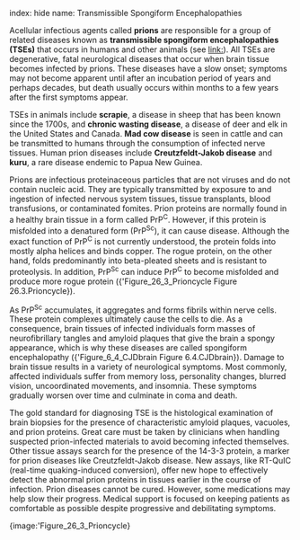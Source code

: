 index: hide
name: Transmissible Spongiform Encephalopathies

Acellular infectious agents called  **prions** are responsible for a group of related diseases known as  **transmissible spongiform encephalopathies (TSEs)** that occurs in humans and other animals (see <link:>). All TSEs are degenerative, fatal neurological diseases that occur when brain tissue becomes infected by prions. These diseases have a slow onset; symptoms may not become apparent until after an incubation period of years and perhaps decades, but death usually occurs within months to a few years after the first symptoms appear.

TSEs in animals include  **scrapie**, a disease in sheep that has been known since the 1700s, and  **chronic wasting disease**, a disease of deer and elk in the United States and Canada.  **Mad cow disease** is seen in cattle and can be transmitted to humans through the consumption of infected nerve tissues. Human prion diseases include  **Creutzfeldt-Jakob disease** and  **kuru**, a rare disease endemic to Papua New Guinea.

Prions are infectious proteinaceous particles that are not viruses and do not contain nucleic acid. They are typically transmitted by exposure to and ingestion of infected nervous system tissues, tissue transplants, blood transfusions, or contaminated fomites. Prion proteins are normally found in a healthy brain tissue in a form called PrP<sup>C</sup>. However, if this protein is misfolded into a denatured form (PrP<sup>Sc</sup>), it can cause disease. Although the exact function of PrP<sup>C</sup> is not currently understood, the protein folds into mostly alpha helices and binds copper. The rogue protein, on the other hand, folds predominantly into beta-pleated sheets and is resistant to proteolysis. In addition, PrP<sup>Sc</sup> can induce PrP<sup>C</sup> to become misfolded and produce more rogue protein ({'Figure_26_3_Prioncycle Figure 26.3.Prioncycle}).

As PrP<sup>Sc</sup> accumulates, it aggregates and forms fibrils within nerve cells. These protein complexes ultimately cause the cells to die. As a consequence, brain tissues of infected individuals form masses of neurofibrillary tangles and amyloid plaques that give the brain a spongy appearance, which is why these diseases are called spongiform encephalopathy ({'Figure_6_4_CJDbrain Figure 6.4.CJDbrain}). Damage to brain tissue results in a variety of neurological symptoms. Most commonly, affected individuals suffer from memory loss, personality changes, blurred vision, uncoordinated movements, and insomnia. These symptoms gradually worsen over time and culminate in coma and death.

The gold standard for diagnosing TSE is the histological examination of brain biopsies for the presence of characteristic amyloid plaques, vacuoles, and prion proteins. Great care must be taken by clinicians when handling suspected prion-infected materials to avoid becoming infected themselves. Other tissue assays search for the presence of the 14-3-3 protein, a marker for prion diseases like Creutzfeldt-Jakob disease. New assays, like RT-QuIC (real-time quaking-induced conversion), offer new hope to effectively detect the abnormal prion proteins in tissues earlier in the course of infection. Prion diseases cannot be cured. However, some medications may help slow their progress. Medical support is focused on keeping patients as comfortable as possible despite progressive and debilitating symptoms.


{image:'Figure_26_3_Prioncycle}
        
